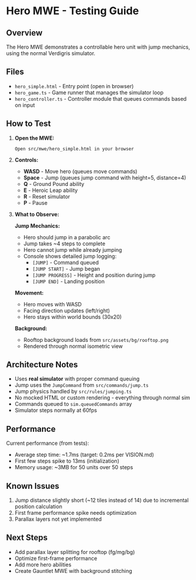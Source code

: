 # Hero MWE - Testing Guide

## Overview
The Hero MWE demonstrates a controllable hero unit with jump mechanics, using the normal Verdigris simulator.

## Files
- `hero_simple.html` - Entry point (open in browser)
- `hero_game.ts` - Game runner that manages the simulator loop
- `hero_controller.ts` - Controller module that queues commands based on input

## How to Test

1. **Open the MWE:**
   ```
   Open src/mwe/hero_simple.html in your browser
   ```

2. **Controls:**
   - **WASD** - Move hero (queues move commands)
   - **Space** - Jump (queues jump command with height=5, distance=4)
   - **Q** - Ground Pound ability
   - **E** - Heroic Leap ability  
   - **R** - Reset simulator
   - **P** - Pause

3. **What to Observe:**

   **Jump Mechanics:**
   - Hero should jump in a parabolic arc
   - Jump takes ~4 steps to complete
   - Hero cannot jump while already jumping
   - Console shows detailed jump logging:
     - `[JUMP]` - Command queued
     - `[JUMP START]` - Jump began
     - `[JUMP PROGRESS]` - Height and position during jump
     - `[JUMP END]` - Landing position

   **Movement:**
   - Hero moves with WASD
   - Facing direction updates (left/right)
   - Hero stays within world bounds (30x20)

   **Background:**
   - Rooftop background loads from `src/assets/bg/rooftop.png`
   - Rendered through normal isometric view

## Architecture Notes

- Uses **real simulator** with proper command queuing
- Jump uses the `JumpCommand` from `src/commands/jump.ts`
- Jump physics handled by `src/rules/jumping.ts`
- No mocked HTML or custom rendering - everything through normal sim
- Commands queued to `sim.queuedCommands` array
- Simulator steps normally at 60fps

## Performance

Current performance (from tests):
- Average step time: ~1.7ms (target: 0.2ms per VISION.md)
- First few steps spike to 13ms (initialization)
- Memory usage: ~3MB for 50 units over 50 steps

## Known Issues

1. Jump distance slightly short (~12 tiles instead of 14) due to incremental position calculation
2. First frame performance spike needs optimization
3. Parallax layers not yet implemented

## Next Steps

- Add parallax layer splitting for rooftop (fg/mg/bg)
- Optimize first-frame performance
- Add more hero abilities
- Create Gauntlet MWE with background stitching